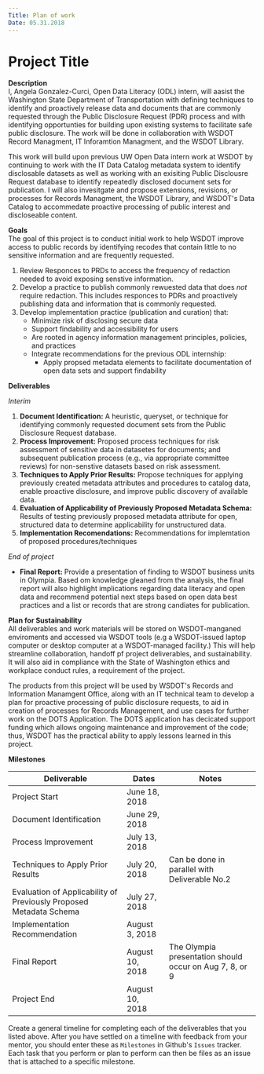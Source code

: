 ```yaml
---
Title: Plan of work
Date: 05.31.2018
---
```


# Project Title

**Description**   
I, Angela Gonzalez-Curci, Open Data Literacy (ODL) intern, will aasist the Washington State Department of Transportation with defining techniques to identify and proactively release data and documents that are commonly requested through the Public Disclosure Request (PDR) process and with identifying opportunties for building upon existing systems to facilitate safe public disclosure. The work will be done in collaboration with WSDOT Record Managment, IT Inforamtion Managment, and the WSDOT Library.

This work will build upon previous UW Open Data intern work at WSDOT by continuing to work with the IT Data Catalog metadata system to identify disclosable datasets as well as working with an exisiting Public Disclousre Request database to identify repeatedly disclosed document sets for publication. I will also invesitgate and propose extensions, revisions, or processes for Records Managment, the WSDOT Library, and WSDOT's Data Catalog to accommedate proactive processing of public interest and discloseable content.

**Goals**     
The goal of this project is to conduct initial work to help WSDOT improve access to public records by identifying recodes that contain little to no sensitive information and are frequently requested.  

1. Review Responces to PRDs to access the frequency of redaction needed to avoid exposing senstive information. 
2. Develop a practice to publish commonly rewuested data that does _not_ require redaction. This includes responces to PDRs and     proactively publishing data and information that is commonly requested. 
3. Develop implementation practice (publication and curation) that:
    * Minimize risk of disclosing secure data 
    * Support findability and accessibility for users 
    * Are rooted in agency information management principles, policies, and practices 
    * Integrate recommendations for the previous ODL internship:
      * Apply propsed metadata elements to facilitate documentation of open data sets and support findability 


**Deliverables**    

*Interim*     
1. **Document Identification:** A heuristic, queryset, or technique for identifying commonly requested document sets from the Public Disclosure Request database.
2. **Process Improvement:** Proposed process techniques for risk assessment of sensitive data in datasetes for documents; and subsequent publication process (e.g., via appropriate committee reviews) for non-senstive datasets based on risk assessment. 
3. **Techniques to Apply Prior Results:** Propose techniques for applying previously created metadata attributes and procedures to catalog data, enable proactive disclosure, and improve public discovery of available data. 
4. **Evaluation of Applicability of Previously Proposed Metadata Schema:** Results of testing previously proposed metadata attribute for open, structured  data to determine applicability for unstructured data. 
5. **Implementation Recomendations:** Recommendations for implemtation of proposed procedures/techniques 

*End of project*
* **Final Report:** Provide a presentation of finding to WSDOT business units in Olympia. Based om knowledge gleaned from the analysis, the final report will also highlight implications regarding data literacy and open data and recommend potential next steps based on open data best practices and a list or records that are strong candiates for publication. 

**Plan for Sustainability**       
All deliverables and work materials will be stored on WSDOT-manganed enviroments and accessed via WSDOT tools (e.g a WSDOT-issued laptop computer or desktop computer at a WSDOT-managed facility.) This will help streamline collaboration, handoff pf project deliverables, and sustainability. It will also aid in compliance with the State of Washington ethics and workplace conduct rules, a requirement of the project. 

The products from this project will be used by WSDOT's Records and Information Manamgent Office, along with an IT technical team to develop a plan for proactive processing of public disclosure requests, to aid in creation of processes for Records Management, and use cases for further work on the DOTS Application. The DOTS application has decicated support funding which allows ongoing maintenance and improvement of the code; thus, WSDOT has the practical ability to apply lessons learned in this project.  

**Milestones**  

| **Deliverable**  | **Dates** | **Notes** |
| -----------------| ----------|-----------|
| Project Start | June 18, 2018 |          |
| Document Identification  | June 29, 2018 ||
| Process Improvement | July 13, 2018 |      |
| Techniques to Apply Prior Results | July 20, 2018 | Can be done in parallel with Deliverable No.2 |
| Evaluation of Applicability of Previously Proposed Metadata Schema | July 27, 2018 | |
| Implementation Recommendation | August 3, 2018 ||
| Final Report | August 10, 2018 | The Olympia presentation should occur on Aug 7, 8, or 9 |
| Project End | August 10, 2018 | |

Create a general timeline for completing each of the deliverables that you listed above. After you have settled on a timeline with feedback from your mentor, you should enter these as `Milestones` in Github's `Issues` tracker. Each task that you perform or plan to perform can then be files as an issue that is attached to a specific milestone.
